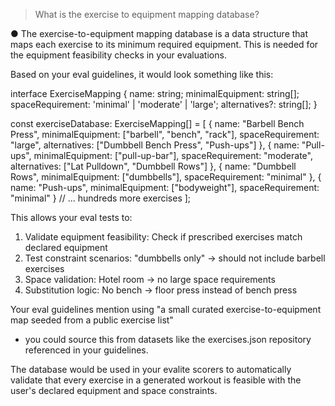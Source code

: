 > What is the exercise to equipment mapping database?

● The exercise-to-equipment mapping database is a data structure that maps each exercise to its minimum required
equipment. This is needed for the equipment feasibility checks in your evaluations.

Based on your eval guidelines, it would look something like this:

interface ExerciseMapping {
name: string;
minimalEquipment: string[];
spaceRequirement: 'minimal' | 'moderate' | 'large';
alternatives?: string[];
}

const exerciseDatabase: ExerciseMapping[] = [
{
name: "Barbell Bench Press",
minimalEquipment: ["barbell", "bench", "rack"],
spaceRequirement: "large",
alternatives: ["Dumbbell Bench Press", "Push-ups"]
},
{
name: "Pull-ups",
minimalEquipment: ["pull-up-bar"],
spaceRequirement: "moderate",
alternatives: ["Lat Pulldown", "Dumbbell Rows"]
},
{
name: "Dumbbell Rows",
minimalEquipment: ["dumbbells"],
spaceRequirement: "minimal"
},
{
name: "Push-ups",
minimalEquipment: ["bodyweight"],
spaceRequirement: "minimal"
}
// ... hundreds more exercises
];

This allows your eval tests to:

1. Validate equipment feasibility: Check if prescribed exercises match declared equipment
2. Test constraint scenarios: "dumbbells only" → should not include barbell exercises
3. Space validation: Hotel room → no large space requirements
4. Substitution logic: No bench → floor press instead of bench press

Your eval guidelines mention using "a small curated exercise-to-equipment map seeded from a public exercise list"

- you could source this from datasets like the exercises.json repository referenced in your guidelines.

The database would be used in your evalite scorers to automatically validate that every exercise in a generated
workout is feasible with the user's declared equipment and space constraints.
